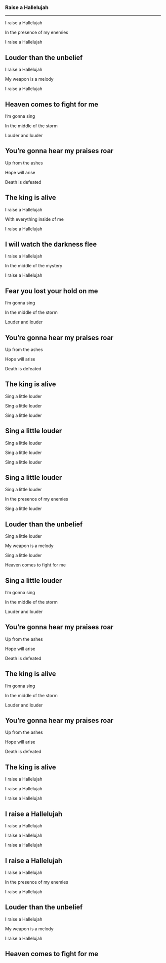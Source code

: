 ### Raise a Hallelujah <!-- .element: class="lyrics" -->
---
I raise a Hallelujah

In the presence of my enemies

I raise a Hallelujah

Louder than the unbelief
---
I raise a Hallelujah

My weapon is a melody

I raise a Hallelujah

Heaven comes to fight for me
---
I’m gonna sing

In the middle of the storm

Louder and louder

You’re gonna hear my praises roar
---
Up from the ashes

Hope will arise

Death is defeated

The king is alive
---
I raise a Hallelujah

With everything inside of me

I raise a Hallelujah

I will watch the darkness flee
---
I raise a Hallelujah

In the middle of the mystery

I raise a Hallelujah

Fear you lost your hold on me
---
I’m gonna sing

In the middle of the storm

Louder and louder

You’re gonna hear my praises roar
---
Up from the ashes

Hope will arise

Death is defeated

The king is alive
---
Sing a little louder

Sing a little louder

Sing a little louder

Sing a little louder
---
Sing a little louder

Sing a little louder

Sing a little louder

Sing a little louder
---
Sing a little louder

In the presence of my enemies

Sing a little louder

Louder than the unbelief
---
Sing a little louder

My weapon is a melody

Sing a little louder

Heaven comes to fight for me

Sing a little louder
---
I’m gonna sing

In the middle of the storm

Louder and louder

You’re gonna hear my praises roar
---
Up from the ashes

Hope will arise

Death is defeated

The king is alive
---
I’m gonna sing

In the middle of the storm

Louder and louder

You’re gonna hear my praises roar
---
Up from the ashes

Hope will arise

Death is defeated

The king is alive
---
I raise a Hallelujah

I raise a Hallelujah

I raise a Hallelujah

I raise a Hallelujah
---
I raise a Hallelujah

I raise a Hallelujah

I raise a Hallelujah

I raise a Hallelujah
---
I raise a Hallelujah

In the presence of my enemies

I raise a Hallelujah

Louder than the unbelief
---
I raise a Hallelujah

My weapon is a melody

I raise a Hallelujah

Heaven comes to fight for me
---
